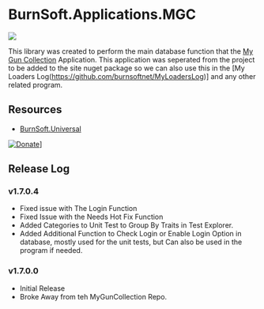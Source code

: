 # BurnSoft.Applications.MGC

![](https://img.shields.io/badge/license-MIT-blue.svg?maxAge=3600) 

This library was created to perform the main database function that the [My Gun Collection](https://github.com/burnsoftnet/MyGunCollection) Application.
This application was seperated from the project to be added to the site nuget package so we can also use this in the [My Loaders Log(https://github.com/burnsoftnet/MyLoadersLog)]
and any other related program.

## Resources
- [BurnSoft.Universal](https://github.com/burnsoftnet/BurnSoft.Universal)


[![Donate](https://www.paypalobjects.com/en_US/i/btn/btn_donateCC_LG.gif)](https://www.paypal.com/cgi-bin/webscr?cmd=_s-xclick&hosted_button_id=JSW8XEMQVH4BE)]


## Release Log

### v1.7.0.4

* Fixed issue with The Login Function
* Fixed Issue with the Needs Hot Fix Function
* Added Categories to Unit Test to Group By Traits in Test Explorer.
* Added Additional Function to Check Login or Enable Login Option in database, mostly used for the unit tests, but Can also be used in the program if needed.

### v1.7.0.0

- Initial Release
- Broke Away from teh MyGunCollection Repo.